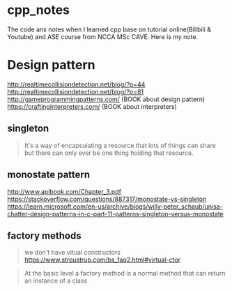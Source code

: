 # cpp_notes
The code ans notes when I learned cpp base on tutorial online(Bilibili &amp; Youtube) and ASE course from NCCA MSc CAVE. Here is my note.

# Design pattern
http://realtimecollisiondetection.net/blog/?p=44
http://realtimecollisiondetection.net/blog/?p=81
http://gameprogrammingpatterns.com/ (BOOK about design pattern) 
https://craftinginterpreters.com/ (BOOK about interpreters) 

## singleton
> It's a way of encapsulating a resource that lots of things can share but there can only ever be one thing holding that resource.


## monostate pattern
http://www.apibook.com/Chapter_3.pdf
https://stackoverflow.com/questions/887317/monostate-vs-singleton
https://learn.microsoft.com/en-us/archive/blogs/willy-peter_schaub/unisa-chatter-design-patterns-in-c-part-11-patterns-singleton-versus-monostate

## factory methods
>we don't have vitual constructors
https://www.stroustrup.com/bs_faq2.html#virtual-ctor

>At the basic level a factory method is a normal method that can return an instance of a class
